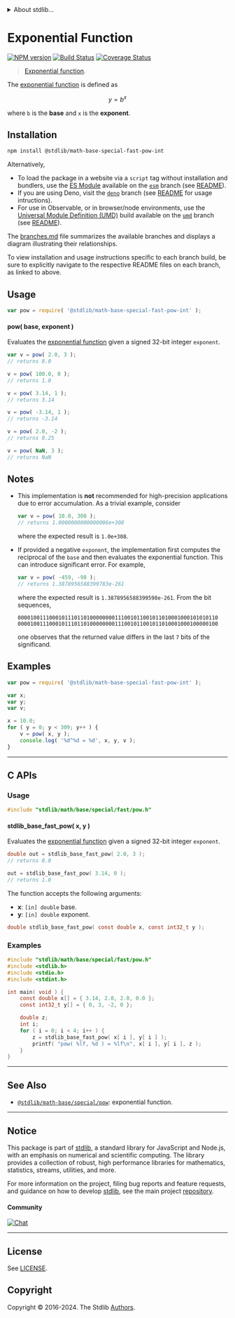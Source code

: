 <!--

@license Apache-2.0

Copyright (c) 2018 The Stdlib Authors.

Licensed under the Apache License, Version 2.0 (the "License");
you may not use this file except in compliance with the License.
You may obtain a copy of the License at

   http://www.apache.org/licenses/LICENSE-2.0

Unless required by applicable law or agreed to in writing, software
distributed under the License is distributed on an "AS IS" BASIS,
WITHOUT WARRANTIES OR CONDITIONS OF ANY KIND, either express or implied.
See the License for the specific language governing permissions and
limitations under the License.

-->


<details>
  <summary>
    About stdlib...
  </summary>
  <p>We believe in a future in which the web is a preferred environment for numerical computation. To help realize this future, we've built stdlib. stdlib is a standard library, with an emphasis on numerical and scientific computation, written in JavaScript (and C) for execution in browsers and in Node.js.</p>
  <p>The library is fully decomposable, being architected in such a way that you can swap out and mix and match APIs and functionality to cater to your exact preferences and use cases.</p>
  <p>When you use stdlib, you can be absolutely certain that you are using the most thorough, rigorous, well-written, studied, documented, tested, measured, and high-quality code out there.</p>
  <p>To join us in bringing numerical computing to the web, get started by checking us out on <a href="https://github.com/stdlib-js/stdlib">GitHub</a>, and please consider <a href="https://opencollective.com/stdlib">financially supporting stdlib</a>. We greatly appreciate your continued support!</p>
</details>

# Exponential Function

[![NPM version][npm-image]][npm-url] [![Build Status][test-image]][test-url] [![Coverage Status][coverage-image]][coverage-url] <!-- [![dependencies][dependencies-image]][dependencies-url] -->

> [Exponential function][exponential-function].

<section class="intro">

The [exponential function][exponential-function] is defined as

<!-- <equation class="equation" label="eq:exponential_function" align="center" raw="y = b^x" alt="Exponential function"> -->

```math
y = b^x
```

<!-- <div class="equation" align="center" data-raw-text="y = b^x" data-equation="eq:exponential_function">
    <img src="https://cdn.jsdelivr.net/gh/stdlib-js/stdlib@c1bdd27898df04d752ddb2dca37ca049e4c94d9b/lib/node_modules/@stdlib/math/base/special/fast/pow-int/docs/img/equation_exponential_function.svg" alt="Exponential function">
    <br>
</div> -->

<!-- </equation> -->

where `b` is the **base** and `x` is the **exponent**.

</section>

<!-- /.intro -->

<section class="installation">

## Installation

```bash
npm install @stdlib/math-base-special-fast-pow-int
```

Alternatively,

-   To load the package in a website via a `script` tag without installation and bundlers, use the [ES Module][es-module] available on the [`esm`][esm-url] branch (see [README][esm-readme]).
-   If you are using Deno, visit the [`deno`][deno-url] branch (see [README][deno-readme] for usage intructions).
-   For use in Observable, or in browser/node environments, use the [Universal Module Definition (UMD)][umd] build available on the [`umd`][umd-url] branch (see [README][umd-readme]).

The [branches.md][branches-url] file summarizes the available branches and displays a diagram illustrating their relationships.

To view installation and usage instructions specific to each branch build, be sure to explicitly navigate to the respective README files on each branch, as linked to above.

</section>

<section class="usage">

## Usage

```javascript
var pow = require( '@stdlib/math-base-special-fast-pow-int' );
```

#### pow( base, exponent )

Evaluates the [exponential function][exponential-function] given a signed 32-bit integer `exponent`.

```javascript
var v = pow( 2.0, 3 );
// returns 8.0

v = pow( 100.0, 0 );
// returns 1.0

v = pow( 3.14, 1 );
// returns 3.14

v = pow( -3.14, 1 );
// returns -3.14

v = pow( 2.0, -2 );
// returns 0.25

v = pow( NaN, 3 );
// returns NaN
```

</section>

<!-- /.usage -->

<section class="notes">

## Notes

-   This implementation is **not** recommended for high-precision applications due to error accumulation. As a trivial example, consider

    ```javascript
    var v = pow( 10.0, 308 );
    // returns 1.0000000000000006e+308
    ```

    where the expected result is `1.0e+308`.

-   If provided a negative `exponent`, the implementation first computes the reciprocal of the `base` and then evaluates the exponential function. This can introduce significant error. For example,

    ```javascript
    var v = pow( -459, -98 );
    // returns 1.3878956588399783e-261
    ```

    where the expected result is `1.3878956588399598e-261`. From the bit sequences,

    ```text
    0000100111000101110110100000000111001011001011010001000101010110
    0000100111000101110110100000000111001011001011010001000100000100
    ```

    one observes that the returned value differs in the last `7` bits of the significand.

</section>

<!-- /.notes -->

<section class="examples">

## Examples

<!-- eslint no-undef: "error" -->

```javascript
var pow = require( '@stdlib/math-base-special-fast-pow-int' );

var x;
var y;
var v;

x = 10.0;
for ( y = 0; y < 309; y++ ) {
    v = pow( x, y );
    console.log( '%d^%d = %d', x, y, v );
}
```

</section>

<!-- /.examples -->

<!-- C interface documentation. -->

* * *

<section class="c">

## C APIs

<!-- Section to include introductory text. Make sure to keep an empty line after the intro `section` element and another before the `/section` close. -->

<section class="intro">

</section>

<!-- /.intro -->

<!-- C usage documentation. -->

<section class="usage">

### Usage

```c
#include "stdlib/math/base/special/fast/pow.h"
```

#### stdlib_base_fast_pow( x, y )

Evaluates the [exponential function][exponential-function] given a signed 32-bit integer `exponent`.

```c
double out = stdlib_base_fast_pow( 2.0, 3 );
// returns 8.0

out = stdlib_base_fast_pow( 3.14, 0 );
// returns 1.0
```

The function accepts the following arguments:

-   **x**: `[in] double` base.
-   **y**: `[in] double` exponent.

```c
double stdlib_base_fast_pow( const double x, const int32_t y );
```

</section>

<!-- /.usage -->

<!-- C API usage notes. Make sure to keep an empty line after the `section` element and another before the `/section` close. -->

<section class="notes">

</section>

<!-- /.notes -->

<!-- C API usage examples. -->

<section class="examples">

### Examples

```c
#include "stdlib/math/base/special/fast/pow.h"
#include <stdlib.h>
#include <stdio.h>
#include <stdint.h>

int main( void ) {
    const double x[] = { 3.14, 2.0, 2.0, 0.0 };
    const int32_t y[] = { 0, 3, -2, 0 };

    double z;
    int i;
    for ( i = 0; i < 4; i++ ) {
        z = stdlib_base_fast_pow( x[ i ], y[ i ] );
        printf( "pow( %lf, %d ) = %lf\n", x[ i ], y[ i ], z );
    }
}
```

</section>

<!-- /.examples -->

</section>

<!-- /.c -->

<!-- Section for related `stdlib` packages. Do not manually edit this section, as it is automatically populated. -->

<section class="related">

* * *

## See Also

-   <span class="package-name">[`@stdlib/math-base/special/pow`][@stdlib/math/base/special/pow]</span><span class="delimiter">: </span><span class="description">exponential function.</span>

</section>

<!-- /.related -->

<!-- Section for all links. Make sure to keep an empty line after the `section` element and another before the `/section` close. -->


<section class="main-repo" >

* * *

## Notice

This package is part of [stdlib][stdlib], a standard library for JavaScript and Node.js, with an emphasis on numerical and scientific computing. The library provides a collection of robust, high performance libraries for mathematics, statistics, streams, utilities, and more.

For more information on the project, filing bug reports and feature requests, and guidance on how to develop [stdlib][stdlib], see the main project [repository][stdlib].

#### Community

[![Chat][chat-image]][chat-url]

---

## License

See [LICENSE][stdlib-license].


## Copyright

Copyright &copy; 2016-2024. The Stdlib [Authors][stdlib-authors].

</section>

<!-- /.stdlib -->

<!-- Section for all links. Make sure to keep an empty line after the `section` element and another before the `/section` close. -->

<section class="links">

[npm-image]: http://img.shields.io/npm/v/@stdlib/math-base-special-fast-pow-int.svg
[npm-url]: https://npmjs.org/package/@stdlib/math-base-special-fast-pow-int

[test-image]: https://github.com/stdlib-js/math-base-special-fast-pow-int/actions/workflows/test.yml/badge.svg?branch=main
[test-url]: https://github.com/stdlib-js/math-base-special-fast-pow-int/actions/workflows/test.yml?query=branch:main

[coverage-image]: https://img.shields.io/codecov/c/github/stdlib-js/math-base-special-fast-pow-int/main.svg
[coverage-url]: https://codecov.io/github/stdlib-js/math-base-special-fast-pow-int?branch=main

<!--

[dependencies-image]: https://img.shields.io/david/stdlib-js/math-base-special-fast-pow-int.svg
[dependencies-url]: https://david-dm.org/stdlib-js/math-base-special-fast-pow-int/main

-->

[chat-image]: https://img.shields.io/gitter/room/stdlib-js/stdlib.svg
[chat-url]: https://app.gitter.im/#/room/#stdlib-js_stdlib:gitter.im

[stdlib]: https://github.com/stdlib-js/stdlib

[stdlib-authors]: https://github.com/stdlib-js/stdlib/graphs/contributors

[umd]: https://github.com/umdjs/umd
[es-module]: https://developer.mozilla.org/en-US/docs/Web/JavaScript/Guide/Modules

[deno-url]: https://github.com/stdlib-js/math-base-special-fast-pow-int/tree/deno
[deno-readme]: https://github.com/stdlib-js/math-base-special-fast-pow-int/blob/deno/README.md
[umd-url]: https://github.com/stdlib-js/math-base-special-fast-pow-int/tree/umd
[umd-readme]: https://github.com/stdlib-js/math-base-special-fast-pow-int/blob/umd/README.md
[esm-url]: https://github.com/stdlib-js/math-base-special-fast-pow-int/tree/esm
[esm-readme]: https://github.com/stdlib-js/math-base-special-fast-pow-int/blob/esm/README.md
[branches-url]: https://github.com/stdlib-js/math-base-special-fast-pow-int/blob/main/branches.md

[stdlib-license]: https://raw.githubusercontent.com/stdlib-js/math-base-special-fast-pow-int/main/LICENSE

[exponential-function]: https://en.wikipedia.org/wiki/Exponential_function

<!-- <related-links> -->

[@stdlib/math/base/special/pow]: https://github.com/stdlib-js/math-base-special-pow

<!-- </related-links> -->

</section>

<!-- /.links -->
